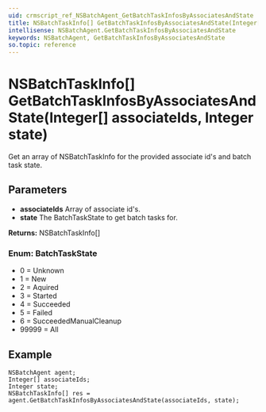 ```yaml
---
uid: crmscript_ref_NSBatchAgent_GetBatchTaskInfosByAssociatesAndState
title: NSBatchTaskInfo[] GetBatchTaskInfosByAssociatesAndState(Integer[] associateIds, Integer state)
intellisense: NSBatchAgent.GetBatchTaskInfosByAssociatesAndState
keywords: NSBatchAgent, GetBatchTaskInfosByAssociatesAndState
so.topic: reference
---
```


# NSBatchTaskInfo[] GetBatchTaskInfosByAssociatesAndState(Integer[] associateIds, Integer state)

Get an array of NSBatchTaskInfo for the provided associate id's and batch task state.

## Parameters

* **associateIds** Array of associate id's.
* **state** The BatchTaskState to get batch tasks for.

**Returns:** NSBatchTaskInfo[]

### Enum: BatchTaskState

* 0 = Unknown
* 1 = New
* 2 = Aquired
* 3 = Started
* 4 = Succeeded
* 5 = Failed
* 6 = SucceededManualCleanup
* 99999 = All

## Example

```crmscript
NSBatchAgent agent;
Integer[] associateIds;
Integer state;
NSBatchTaskInfo[] res = agent.GetBatchTaskInfosByAssociatesAndState(associateIds, state);
```
